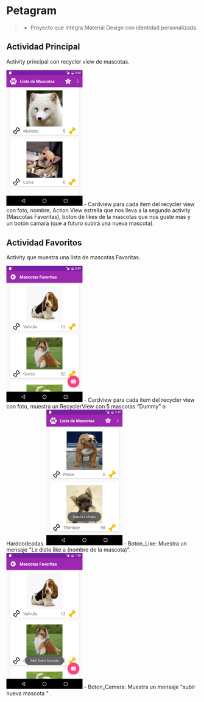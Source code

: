 # Petagram
> - Proyecto que integra Material Design con identidad personalizada.

## Actividad Principal 
Activity principal con recycler view de mascotas.

<img src="https://github.com/gbustaman/PetagramMascota/blob/master/Activity_Principal.png" alt="Main" width="200" height="auto">
- Cardview para cada item del recycler view con foto, nombre, Action View estrella que nos lleva a la segundo activity (Mascotas Favoritas), boton de likes de la mascotas que nos guste mas y un boton camara (que a futuro subirá una nueva mascota).


## Actividad Favoritos 
Activity que muestra una lista de mascotas Favoritas.

<img src="https://github.com/gbustaman/PetagramMascota/blob/master/Activity_Favorito.png" alt="Main" width="200" height="auto">
- Cardview para cada item del recycler view con foto, muestra un RecyclerView con 5 mascotas “Dummy” o Hardcodeadas.

<img src="https://github.com/gbustaman/PetagramMascota/blob/master/btn_like.png" alt="Main" width="200" height="auto">
- Boton_Like: Muestra un mensaje "Le diste like a (nombre de la mascota)".

<img src="https://github.com/gbustaman/PetagramMascota/blob/master/btn_camara.png" alt="Main" width="200" height="auto">
- Boton_Camera: Muestra un mensaje "subir nueva mascota " .
